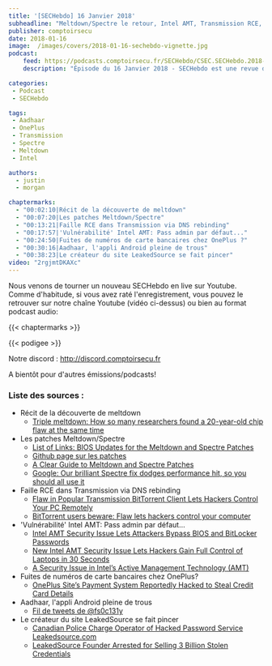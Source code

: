 ```yaml
---
title: '[SECHebdo] 16 Janvier 2018'
subheadline: "Meltdown/Spectre le retour, Intel AMT, Transmission RCE, Leak CB OnePlus, Aadhaar, LeakedSource, etc."
publisher: comptoirsecu
date: 2018-01-16
image:  /images/covers/2018-01-16-sechebdo-vignette.jpg
podcast:
    feed: https://podcasts.comptoirsecu.fr/SECHebdo/CSEC.SECHebdo.2018-01-16.mp3
    description: "Épisode du 16 Janvier 2018 - SECHebdo est une revue de l'actualité cybersécurité réalisé en live sur Youtube, généralement le mardi soir."

categories:
 - Podcast
 - SECHebdo

tags:
 - Aadhaar
 - OnePlus
 - Transmission
 - Spectre
 - Meltdown
 - Intel

authors:
  - justin
  - morgan

chaptermarks:
  - "00:02:10|Récit de la découverte de meltdown"
  - "00:07:20|Les patches Meltdown/Spectre"
  - "00:13:21|Faille RCE dans Transmission via DNS rebinding"
  - "00:17:57|'Vulnérabilité' Intel AMT: Pass admin par défaut..."
  - "00:24:50|Fuites de numéros de carte bancaires chez OnePlus ?"
  - "00:30:16|Aadhaar, l'appli Android pleine de trous"
  - "00:38:23|Le créateur du site LeakedSource se fait pincer"
video: "2rgjmtDKAXc"
---
```


Nous venons de tourner un nouveau SECHebdo en live sur Youtube. Comme d'habitude, si vous avez raté l'enregistrement, vous pouvez le retrouver sur notre chaîne Youtube (vidéo ci-dessus) ou bien au format podcast audio:

{{< chaptermarks >}}

{{< podigee >}}

Notre discord : <http://discord.comptoirsecu.fr>

A bientôt pour d'autres émissions/podcasts!

### Liste des sources :

* Récit de la découverte de meltdown
    * [Triple meltdown: How so many researchers found a 20-year-old chip flaw at the same time](https://www.wired.com/story/meltdown-spectre-bug-collision-intel-chip-flaw-discovery/)
* Les patches Meltdown/Spectre
    * [List of Links: BIOS Updates for the Meltdown and Spectre Patches](https://www.bleepingcomputer.com/news/software/list-of-links-bios-updates-for-the-meltdown-and-spectre-patches/)
    * [Github page sur les patches](https://github.com/hannob/meltdownspectre-patches)
    * [A Clear Guide to Meltdown and Spectre Patches](https://blog.barkly.com/meltdown-spectre-patches-list-windows-update-help)
    * [Google: Our brilliant Spectre fix dodges performance hit, so you should all use it](http://www.zdnet.com/article/google-our-brilliant-spectre-fix-dodges-performance-hit-so-you-should-all-use-it/)
* Faille RCE dans Transmission via DNS rebinding
    * [Flaw in Popular Transmission BitTorrent Client Lets Hackers Control Your PC Remotely](https://thehackernews.com/2018/01/bittorent-transmission-hacking.html)
    * [BitTorrent users beware: Flaw lets hackers control your computer](https://arstechnica.com/information-technology/2018/01/bittorrent-users-beware-flaw-lets-hackers-control-your-computer/)
* 'Vulnérabilité' Intel AMT: Pass admin par défaut...
    * [Intel AMT Security Issue Lets Attackers Bypass BIOS and BitLocker Passwords](https://www.bleepingcomputer.com/news/security/intel-amt-security-issue-lets-attackers-bypass-bios-and-bitlocker-passwords/)
    * [New Intel AMT Security Issue Lets Hackers Gain Full Control of Laptops in 30 Seconds](https://thehackernews.com/2018/01/intel-amt-vulnerability.html)
    * [A Security Issue in Intel’s Active Management Technology (AMT)](https://business.f-secure.com/intel-amt-security-issue)
* Fuites de numéros de carte bancaires chez OnePlus?
    * [OnePlus Site’s Payment System Reportedly Hacked to Steal Credit Card Details](https://thehackernews.com/2018/01/oneplus-credit-card.html)
* Aadhaar, l'appli Android pleine de trous
    * [Fil de tweets de @fs0c131y](https://twitter.com/fs0c131y/status/951154910569140225)
* Le créateur du site LeakedSource se fait pincer
    * [Canadian Police Charge Operator of Hacked Password Service Leakedsource.com](https://krebsonsecurity.com/2018/01/canadian-police-charge-operator-of-hacked-password-service-leakedsource-com/)
    * [LeakedSource Founder Arrested for Selling 3 Billion Stolen Credentials](https://thehackernews.com/2018/01/leakedsource-operator-charged.html)
